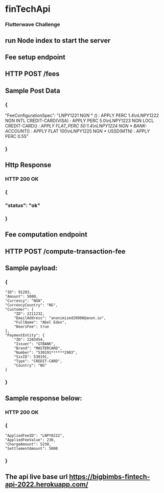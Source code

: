 # finTechApi
### Flutterwave Challenge

## run Node index to start the server

## Fee setup endpoint
## HTTP POST /fees
## Sample Post Data
### {
   "FeeConfigurationSpec": "LNPY1221 NGN * *(*) : APPLY PERC 1.4\nLNPY1222 NGN INTL CREDIT-CARD(VISA) : APPLY PERC 5.0\nLNPY1223 NGN LOCL CREDIT-CARD(*) : APPLY FLAT_PERC 50:1.4\nLNPY1224 NGN * BANK-ACCOUNT(*) : APPLY FLAT 100\nLNPY1225 NGN * USSD(MTN) : APPLY PERC 0.55"
### }

## Http Response
### HTTP 200 OK
### {
###  "status": "ok"
### }

## Fee computation endpoint
## HTTP POST /compute-transaction-fee

## Sample payload:
### {
    "ID": 91203,
    "Amount": 5000,
    "Currency": "NGN",
    "CurrencyCountry": "NG",
    "Customer": {
        "ID": 2211232,
        "EmailAddress": "anonimized29900@anon.io",
        "FullName": "Abel Eden",
        "BearsFee": true
    },
    "PaymentEntity": {
        "ID": 2203454,
        "Issuer": "GTBANK",
        "Brand": "MASTERCARD",
        "Number": "530191******2903",
        "SixID": 530191,
        "Type": "CREDIT-CARD",
        "Country": "NG"
    }
### }

## Sample response below:

### HTTP 200 OK
### {
    "AppliedFeeID": "LNPY0222",
    "AppliedFeeValue": 230,
    "ChargeAmount": 5230,
    "SettlementAmount": 5000
### }

## The api live base url https://bigbimbs-fintech-api-2022.herokuapp.com/

##
